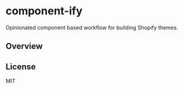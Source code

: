 # component-ify

Opinionated component based workflow for building Shopify themes.

## Overview

## License

MIT
